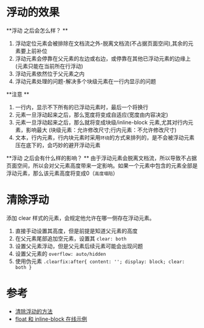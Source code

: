 # 浮动的效果
**浮动 之后会怎么样？ **
1. 浮动定位元素会被排除在文档流之外-脱离文档流(不占据页面空间),其余的元素要上前补位 
2. 浮动元素会停靠在父元素的左边或右边，或停靠在其他已浮动元素的边缘上(元素只能在当前所在行浮动) 
3. 浮动元素依然位于父元素之内 
4. 浮动元素处理的问题-解决多个块级元素在一行内显示的问题 

**注意 **
1. 一行内，显示不下所有的已浮动元素时，最后一个将换行 
2. 元素一旦浮动起来之后，那么宽度将变成自适应(宽度由内容决定) 
3. 元素一旦浮动起来之后，那么就将变成块级/inline-block 元素,尤其对行内元素，影响最大 
(块级元素：允许修改尺寸;行内元素：不允许修改尺寸)
4. 文本，行内元素，行内块元素时采用`环绕`的方式来排列的，是不会被浮动元素压在底下的，会巧妙的避开浮动元素

**浮动 之后会有什么样的影响？ **
由于浮动元素会脱离文档流，所以导致不占据页面空间，所以会对父元素高度带来一定影响。如果一个元素中包含的元素全部是浮动元素，那么该元素高度将变成0（`高度塌陷`）

# 清除浮动
添加 clear 样式的元素，会规定他允许在哪一侧存在浮动元素。
1. 直接手动设置其高度，但是前提是知道父元素的高度
2. 在父元素尾部追加空元素，设置其 `clear: both`
3. 设置父元素浮动，但是父元素后续元素可能会出现问题
4. 设置父元素的 `overflow: auto/hidden`
5. 使用伪元素 `.clearfix:after{ content: ''; display: block; clear: both }`

# 参考
- [清除浮动的方法](https://blog.csdn.net/FE_dev/article/details/68954481)
- [float 和 inline-block 在线示例](https://www.vanseodesign.com/blog/demo/inline-block/)